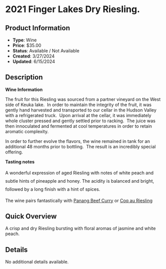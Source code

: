 # 2021 Finger Lakes Dry Riesling.

## Product Information
- **Type**: Wine
- **Price**: $35.00
- **Status**: Available / Not Available
- **Created**: 3/27/2024
- **Updated**: 6/15/2024

## Description
<p><strong>Wine Information&nbsp;</strong></p>
<p>The fruit for this Riesling was sourced from a partner vineyard on the West side of Keuka lake.&nbsp; In order to maintain the integrity of the fruit, it was gently hand harvested and transported to our cellar in the Hudson Valley with a refrigerated truck.&nbsp; Upon arrival at the cellar, it was immediately whole cluster pressed and gently settled prior to racking.&nbsp; The juice was then innoculated and fermented at cool temperatures in order to retain aromatic complexity.&nbsp;</p>
<p>In order to further evolve the flavors, the wine remained in tank for an additional 48 months prior to bottling.&nbsp; The result is an incredibly special offering.&nbsp;</p>
<p><strong>Tasting notes</strong></p>
<div style="line-height: 185%; text-align: center;">
<div style="text-align: left;">A wonderful expression of aged Riesling with notes of white peach and subtle hints of pineapple and honey. The acidity is balanced and bright, followed by a long finish with a hint of spices.</div>
</div>
<p>The wine pairs fantastically with <a href="https://hot-thai-kitchen.com/panang-beef/" target="_blank" rel="noopener">Panang Beef Curry</a> or <a href="https://www.foodandwine.com/recipes/coq-au-riesling" target="_blank" rel="noopener">Coq au Riesling</a></p>

## Quick Overview
A crisp and dry Riesling bursting with floral aromas of jasmine and white peach.

## Details
No additional details available.
